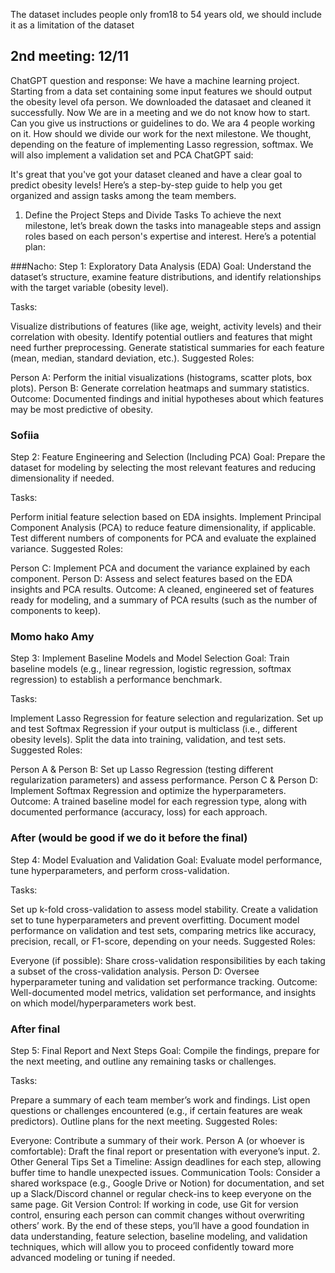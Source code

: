 The dataset includes people only from18 to 54 years old, we should include it as a
limitation of the dataset

## 2nd meeting: 12/11
ChatGPT question and response:
We have a machine learning project. Starting from a data set containing some input features we should output the obesity level ofa person. We downloaded the datasaet and cleaned it successfully. Now We are in a meeting and we do not know how to start. Can you give us instructions or guidelines to do. We ara 4 people working on it. How should we divide our work for the next milestone. We thought, depending on the feature of implementing Lasso regression, softmax. We will also implement a validation set and PCA
ChatGPT said:

It's great that you've got your dataset cleaned and have a clear goal to predict obesity levels! Here’s a step-by-step guide to help you get organized and assign tasks among the team members.

1. Define the Project Steps and Divide Tasks
To achieve the next milestone, let’s break down the tasks into manageable steps and assign roles based on each person's expertise and interest. Here’s a potential plan:

###Nacho: 
Step 1: Exploratory Data Analysis (EDA)
Goal: Understand the dataset’s structure, examine feature distributions, and identify relationships with the target variable (obesity level).

Tasks:

Visualize distributions of features (like age, weight, activity levels) and their correlation with obesity.
Identify potential outliers and features that might need further preprocessing.
Generate statistical summaries for each feature (mean, median, standard deviation, etc.).
Suggested Roles:

Person A: Perform the initial visualizations (histograms, scatter plots, box plots).
Person B: Generate correlation heatmaps and summary statistics.
Outcome: Documented findings and initial hypotheses about which features may be most predictive of obesity.

### Sofiia
Step 2: Feature Engineering and Selection (Including PCA)
Goal: Prepare the dataset for modeling by selecting the most relevant features and reducing dimensionality if needed.

Tasks:

Perform initial feature selection based on EDA insights.
Implement Principal Component Analysis (PCA) to reduce feature dimensionality, if applicable.
Test different numbers of components for PCA and evaluate the explained variance.
Suggested Roles:

Person C: Implement PCA and document the variance explained by each component.
Person D: Assess and select features based on the EDA insights and PCA results.
Outcome: A cleaned, engineered set of features ready for modeling, and a summary of PCA results (such as the number of components to keep).

### Momo hako Amy
Step 3: Implement Baseline Models and Model Selection
Goal: Train baseline models (e.g., linear regression, logistic regression, softmax regression) to establish a performance benchmark.

Tasks:

Implement Lasso Regression for feature selection and regularization.
Set up and test Softmax Regression if your output is multiclass (i.e., different obesity levels).
Split the data into training, validation, and test sets.
Suggested Roles:

Person A & Person B: Set up Lasso Regression (testing different regularization parameters) and assess performance.
Person C & Person D: Implement Softmax Regression and optimize the hyperparameters.
Outcome: A trained baseline model for each regression type, along with documented performance (accuracy, loss) for each approach.

### After (would be good if we do it before the final)
Step 4: Model Evaluation and Validation
Goal: Evaluate model performance, tune hyperparameters, and perform cross-validation.

Tasks:

Set up k-fold cross-validation to assess model stability.
Create a validation set to tune hyperparameters and prevent overfitting.
Document model performance on validation and test sets, comparing metrics like accuracy, precision, recall, or F1-score, depending on your needs.
Suggested Roles:

Everyone (if possible): Share cross-validation responsibilities by each taking a subset of the cross-validation analysis.
Person D: Oversee hyperparameter tuning and validation set performance tracking.
Outcome: Well-documented model metrics, validation set performance, and insights on which model/hyperparameters work best.

### After final
Step 5: Final Report and Next Steps
Goal: Compile the findings, prepare for the next meeting, and outline any remaining tasks or challenges.

Tasks:

Prepare a summary of each team member’s work and findings.
List open questions or challenges encountered (e.g., if certain features are weak predictors).
Outline plans for the next meeting.
Suggested Roles:

Everyone: Contribute a summary of their work.
Person A (or whoever is comfortable): Draft the final report or presentation with everyone’s input.
2. Other General Tips
Set a Timeline: Assign deadlines for each step, allowing buffer time to handle unexpected issues.
Communication Tools: Consider a shared workspace (e.g., Google Drive or Notion) for documentation, and set up a Slack/Discord channel or regular check-ins to keep everyone on the same page.
Git Version Control: If working in code, use Git for version control, ensuring each person can commit changes without overwriting others’ work.
By the end of these steps, you’ll have a good foundation in data understanding, feature selection, baseline modeling, and validation techniques, which will allow you to proceed confidently toward more advanced modeling or tuning if needed.

